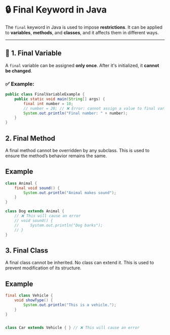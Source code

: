 # 🔒 Final Keyword in Java

The `final` keyword in Java is used to impose **restrictions**. It can be applied to **variables**, **methods**, and **classes**, and it affects them in different ways.

---

## 📌 1. Final Variable
A `final` variable can be assigned **only once**. After it's initialized, it **cannot be changed**.

### ✅ Example:
```java
public class FinalVariableExample {
    public static void main(String[] args) {
        final int number = 10;
        // number = 20; // ❌ Error: cannot assign a value to final variable
        System.out.println("Final number: " + number);
    }
}
```

## 2. Final Method
A final method cannot be overridden by any subclass. This is used to ensure the method’s behavior remains the same.

## Example
``` java
class Animal {
    final void sound() {
        System.out.println("Animal makes sound");
    }
}

class Dog extends Animal {
    // ❌ This will cause an error
    // void sound() {
    //     System.out.println("Dog barks");
    // }
}
```

## 3. Final Class
A final class cannot be inherited. No class can extend it. This is used to prevent modification of its structure.

## Example
```java
final class Vehicle {
    void showType() {
        System.out.println("This is a vehicle.");
    }
}


class Car extends Vehicle { } // ❌ This will cause an error 
```


